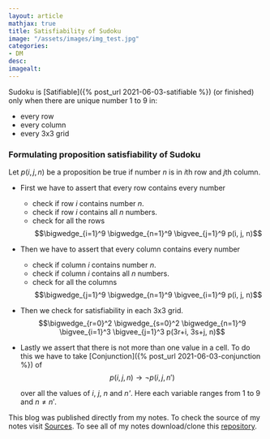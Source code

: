 ```yaml
---
layout: article
mathjax: true
title: Satisfiability of Sudoku
image: "/assets/images/img_test.jpg"
categories:
- DM
desc:   
imagealt: 
---
```


Sudoku is [Satifiable]({% post_url 2021-06-03-satifiable %}) (or finished) only when there are unique number 1 to 9 in:
* every row
* every column
* every 3x3 grid

### Formulating proposition satisfiability of Sudoku
Let $p(i, j, n)$ be a proposition be true if number *n* is in *i*th row and *j*th column.


































































































































































































































































































































































* First we have to assert that every row contains every number
	- check if row *i* contains number *n*.
	- check if row *i* contains all *n* numbers.
	- check for all the rows
	$$\bigwedge_{i=1}^9 \bigwedge_{n=1}^9 \bigvee_{j=1}^9 p(i, j, n)$$

































































































































































































































































































































































	
* Then we have to assert that every column contains every number
	- check if column *i* contains number *n*.
	- check if column *i* contains all *n* numbers.
	- check for all the columns
	$$\bigwedge_{j=1}^9 \bigwedge_{n=1}^9 \bigvee_{i=1}^9 p(i, j, n)$$


































































































































































































































































































































































* Then we check for satisfiability in each 3x3 grid.
	$$\bigwedge_{r=0}^2 \bigwedge_{s=0}^2 \bigwedge_{n=1}^9 \bigvee_{i=1}^3 \bigvee_{j=1}^3 p(3r+i, 3s+j, n)$$

































































































































































































































































































































































	
* Lastly we assert that there is not more than one value in a cell.
  To do this we have to take [Conjunction]({% post_url 2021-06-03-conjunction %}) of
  $$p(i, j, n) \to \neg p(i, j, n')$$

































































































































































































































































































































































  over all the values of *i*, *j*, *n* and *n'*.
  Here each variable ranges from 1 to 9 and $n \neq n'$.


































































































































































































































































































































































This blog was published directly from my notes.
To check the source of my notes visit [Sources](sources.html).
To see all of my notes download/clone this [repository](https://github.com/bovem/CS).
